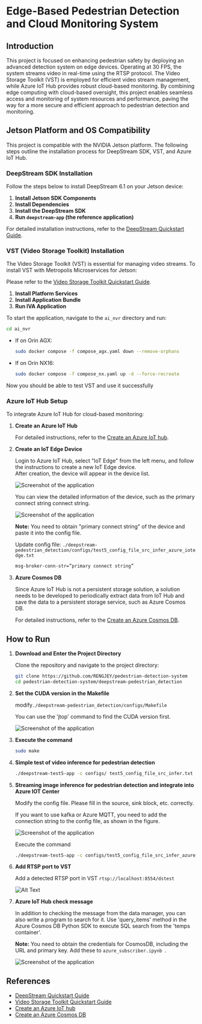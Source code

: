 # Edge-Based Pedestrian Detection and Cloud Monitoring System

## Introduction

This project is focused on enhancing pedestrian safety by deploying an advanced detection system on edge devices. Operating at 30 FPS, the system streams video in real-time using the RTSP protocol. The Video Storage Toolkit (VST) is employed for efficient video stream management, while Azure IoT Hub provides robust cloud-based monitoring. By combining edge computing with cloud-based oversight, this project enables seamless access and monitoring of system resources and performance, paving the way for a more secure and efficient approach to pedestrian detection and monitoring.

## Jetson Platform and OS Compatibility

This project is compatible with the NVIDIA Jetson platform. The following steps outline the installation process for DeepStream SDK, VST, and Azure IoT Hub.

### DeepStream SDK Installation

Follow the steps below to install DeepStream 6.1 on your Jetson device:

1. **Install Jetson SDK Components**
2. **Install Dependencies**
3. **Install the DeepStream SDK**
4. **Run `deepstream-app` (the reference application)**

For detailed installation instructions, refer to the [DeepStream Quickstart Guide](https://docs.nvidia.com/metropolis/deepstream/6.1/dev-guide/text/DS_Quickstart.html).

### VST (Video Storage Toolkit) Installation

The Video Storage Toolkit (VST) is essential for managing video streams. To install VST with Metropolis Microservices for Jetson:

Please refer to the [Video Storage Toolkit Quickstart Guide](https://docs.nvidia.com/moj/setup/quick-start.html).

1. **Install Platform Services**
2. **Install Application Bundle**
3. **Run IVA Application**

To start the application, navigate to the `ai_nvr` directory and run:

```bash
cd ai_nvr
```
- If on Orin AGX:
    ```bash
    sudo docker compose -f compose_agx.yaml down --remove-orphans
    ```
- If on Orin NX16:
    ```bash
    sudo docker compose -f compose_nx.yaml up -d --force-recreate
    ```
Now you should be able to test VST and use it successfully

### Azure IoT Hub Setup
To integrate Azure IoT Hub for cloud-based monitoring:

1. **Create an Azure IoT Hub**

   For detailed instructions, refer to the [Create an Azure IoT hub](https://learn.microsoft.com/en-us/azure/iot-hub/create-hub?tabs=portal).
   
2. **Create an IoT Edge Device**

   Login to Azure IoT Hub, select "IoT Edge" from the left menu, and follow the instructions to create a new IoT Edge device.  
   After creation, the device will appear in the device list.

   ![Screenshot of the application](./example_img/1.png)

   You can view the detailed information of the device, such as the primary connect string connect string.

   ![Screenshot of the application](./example_img/2.png)

   **Note:** You need to obtain "primary connect string" of the device and paste it into the config file.

   Update  config file: `./deepstream-pedestrian_detection/configs/test5_config_file_src_infer_azure_iotedge.txt`

   ```bash
   msg-broker-conn-str=”primary connect string”
   ```

3. **Azure Cosmos DB**

   Since Azure IoT Hub is not a persistent storage solution, a solution needs to be developed to periodically extract data from IoT Hub
   and save the data to a persistent storage service, such as Azure Cosmos DB.

   For detailed instructions, refer to the [Create an Azure Cosmos DB](https://learn.microsoft.com/en-us/azure/cosmos-db/nosql/quickstart-portal).

## How to Run

1. **Download and Enter the Project Directory**

   Clone the repository and navigate to the project directory:

   ```bash
   git clone https://github.com/RENGJEY/pedestrian-detection-system
   cd pedestrian-detection-system/deepstream-pedestrian_detection
   ```

2. **Set the CUDA version in the Makefile**

    modify`./deepstream-pedestrian_detection/configs/Makefile`

    You can use the 'jtop' command to find the CUDA version first.

    ![Screenshot of the application](./example_img/6.png)

3. **Execute the command**

    ```bash
   sudo make
   ```

4. **Simple test of video inference for pedestrian detection**

    ```bash
   ./deepstream-test5-app -c configs/ test5_config_file_src_infer.txt -p 1 -t
   ```

5. **Streaming image inference for pedestrian detection and integrate into Azure IOT Center**

    Modify the config file. Please fill in the source, sink block, etc. correctly.
    
    If you want to use kafka or Azure MQTT, you need to add the connection string to the config file, as shown in the figure.

    ![Screenshot of the application](./example_img/3.png)

    Execute the command

    ```bash
   ./deepstream-test5-app -c configs/test5_config_file_src_infer_azure_iotedge.txt -p 1 -t
   ```

6. **Add RTSP port to VST**

    Add a detected RTSP port in VST `rtsp://localhost:8554/dstest`

    ![Alt Text](./example_img/video1.gif)

7. **Azure IoT Hub check message**

    In addition to checking the message from the data manager, you can also write a program to search for it. Use 'query_items' method in the Azure Cosmos DB Python SDK to execute SQL search from the 'temps container'.

    **Note:** You need to obtain the credentials for CosmosDB, including the URL and primary key. 
    Add these to `azure_subscriber.ipynb `.

    ![Screenshot of the application](./example_img/5.png)

## References

- [DeepStream Quickstart Guide](https://docs.nvidia.com/metropolis/deepstream/6.1/dev-guide/text/DS_Quickstart.html)
- [Video Storage Toolkit Quickstart Guide](https://docs.nvidia.com/moj/setup/quick-start.html)
- [Create an Azure IoT hub](https://learn.microsoft.com/en-us/azure/iot-hub/create-hub?tabs=portal)
- [Create an Azure Cosmos DB](https://learn.microsoft.com/en-us/azure/cosmos-db/nosql/quickstart-portal)

    
